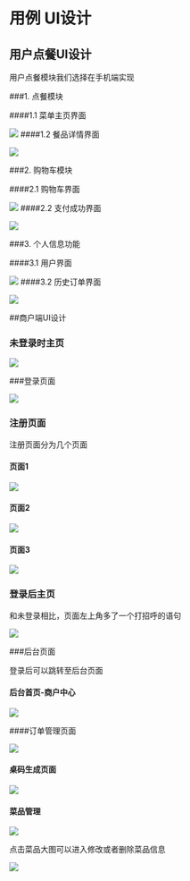  # 用例 UI设计
## 用户点餐UI设计

用户点餐模块我们选择在手机端实现

###1. 点餐模块

####1.1 菜单主页界面

![](../images/UI-android-menu.PNG)
####1.2 餐品详情界面

![](../images/UI-android-details.PNG)

###2. 购物车模块

####2.1 购物车界面

![](../images/UI-android-shopping.PNG)
####2.2 支付成功界面

![](../images/UI-android-succeed.PNG)

###3. 个人信息功能

####3.1 用户界面

![](../images/UI-android-user.PNG)
####3.2 历史订单界面

![](../images/UI-android-historyorder.PNG)

##商户端UI设计

### 未登录时主页

![](../images/商户_未登录首页.jpg)



###登录页面

![](../Images/商户_登录页面.jpg)



### 注册页面

注册页面分为几个页面

#### 页面1

![](../Images/商户_注册页面1.jpg)

#### 页面2

![](../Images/商户_注册页面2.jpg)

#### 页面3

![](../Images/商户_注册页面3.jpg)



### 登录后主页

和未登录相比，页面左上角多了一个打招呼的语句

![](../Images/商户_登录后首页.jpg)

###后台页面

登录后可以跳转至后台页面

#### 后台首页-商户中心

![](../Images/商户_后台首页.jpg)

####订单管理页面

![](../Images/商户_订单管理.jpg)



#### 桌码生成页面

![](../Images/商户_桌码生成.jpg)

#### 菜品管理

![](../Images/商户_菜品管理主页.jpg)

点击菜品大图可以进入修改或者删除菜品信息

![](../Images/商户_菜品详情&编辑.jpg)

 





